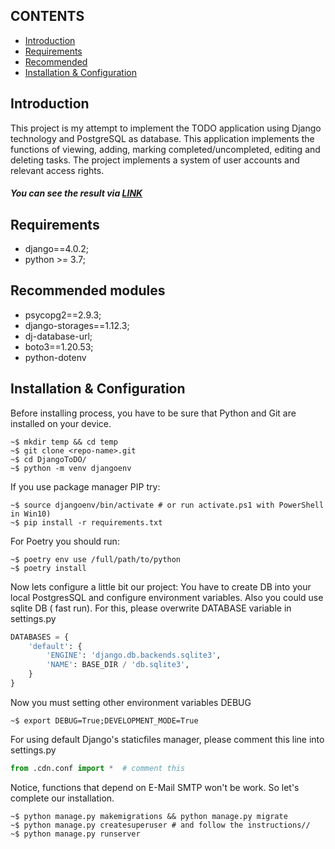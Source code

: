 CONTENTS
---------------------

* [Introduction](#introduction)
* [Requirements](#requirements)
* [Recommended](#recommended-modules)
* [Installation & Configuration](#installation--configuration)

<h2>Introduction</h2>
This project is my attempt to implement the TODO application using Django technology and PostgreSQL as database. This
application implements the functions of viewing, adding, marking completed/uncompleted, editing and deleting tasks. The
project implements a system of user accounts and relevant access rights.
<h5>You can see the result via <a href="https://django-to-do-zhlty.ondigitalocean.app">LINK</a></h5>

<h2>Requirements</h2>
<ul>
<li>django==4.0.2;</li>
<li>python >= 3.7;</li>
</ul>

<h2>Recommended modules</h2>
<ul>
<li>psycopg2==2.9.3;</li>
<li>django-storages==1.12.3;</li>
<li>dj-database-url;</li>
<li>boto3==1.20.53;</li>
<li>python-dotenv</li>
</ul>
<h2>Installation & Configuration</h2>
Before installing process, you have to be sure that Python and Git are installed on your device.

```shell
~$ mkdir temp && cd temp
~$ git clone <repo-name>.git
~$ cd DjangoToDO/
~$ python -m venv djangoenv
```

If you use package manager PIP try:

```shell
~$ source djangoenv/bin/activate # or run activate.ps1 with PowerShell in Win10)
~$ pip install -r requirements.txt
```

For Poetry you should run:

```shell
~$ poetry env use /full/path/to/python
~$ poetry install
```

Now lets configure a little bit our project:
You have to create DB into your local PostgresSQL and configure environment variables. Also you could use sqlite DB (
fast run). For this, please overwrite DATABASE variable in settings.py

```python
DATABASES = {
    'default': {
        'ENGINE': 'django.db.backends.sqlite3',
        'NAME': BASE_DIR / 'db.sqlite3',
    }
}
```

Now you must setting other environment variables DEBUG

```shell
~$ export DEBUG=True;DEVELOPMENT_MODE=True
```

For using default Django's staticfiles manager, please comment this line into settings.py

```python
from .cdn.conf import *  # comment this
```

Notice, functions that depend on E-Mail SMTP won't be work. So let's complete our installation.

```shell
~$ python manage.py makemigrations && python manage.py migrate
~$ python manage.py createsuperuser # and follow the instructions//
~$ python manage.py runserver
```
